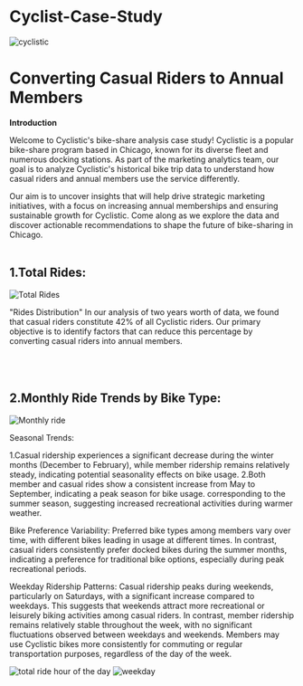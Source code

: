 # Cyclist-Case-Study

![cyclistic](https://github.com/mashoodsyed66/Cyclist-Case-Study/assets/65015378/0b8a03f1-3ff9-460f-ada4-224a153f7d31)
# Converting Casual Riders to Annual Members

**Introduction**

Welcome to Cyclistic's bike-share analysis case study! Cyclistic is a popular bike-share program based in Chicago, known for its diverse fleet and numerous docking stations. As part of the marketing analytics team, our goal is to analyze Cyclistic's historical bike trip data to understand how casual riders and annual members use the service differently.

Our aim is to uncover insights that will help drive strategic marketing initiatives, with a focus on increasing annual memberships and ensuring sustainable growth for Cyclistic. Come along as we explore the data and discover actionable recommendations to shape the future of bike-sharing in Chicago.
<br><br>

## 1.Total Rides:

![Total Rides](https://github.com/mashoodsyed66/Cyclist-Case-Study/assets/65015378/de3fac6b-4223-4fb7-b978-de3e02c68139)

"Rides Distribution"
In our analysis of two years worth of data, we found that casual riders constitute 42% of all Cyclistic riders. Our primary objective is to identify factors that can reduce this percentage by converting casual riders into annual members.
<br><br>
<br><br>
## 2.Monthly Ride Trends by Bike Type:

![Monthly ride](https://github.com/mashoodsyed66/Cyclist-Case-Study/assets/65015378/4382611e-e1b5-4e5f-958d-48793ab2cfa3)


Seasonal Trends:

1.Casual ridership experiences a significant decrease during the winter months (December to February), while member ridership remains relatively steady, indicating potential seasonality effects on bike usage.
2.Both member and casual rides show a consistent increase from May to September, indicating a peak season for bike usage. corresponding to the summer season, suggesting increased recreational activities during warmer weather. 

Bike Preference Variability:
Preferred bike types among members vary over time, with different bikes leading in usage at different times. In contrast, casual riders consistently prefer docked bikes during the summer months, indicating a preference for traditional bike options, especially during peak recreational periods. 


Weekday Ridership Patterns:
Casual ridership peaks during weekends, particularly on Saturdays, with a significant increase compared to weekdays. This suggests that weekends attract more recreational or leisurely biking activities among casual riders.
In contrast, member ridership remains relatively stable throughout the week, with no significant fluctuations observed between weekdays and weekends. Members may use Cyclistic bikes more consistently for commuting or regular transportation purposes, regardless of the day of the week.

![total ride hour of the day](https://github.com/mashoodsyed66/Cyclist-Case-Study/assets/65015378/25fa40d4-c145-4aa5-867d-47e5f65603d3)
![weekday](https://github.com/mashoodsyed66/Cyclist-Case-Study/assets/65015378/96ca4bd7-6f76-4a25-85b2-cfd6f937154e)
